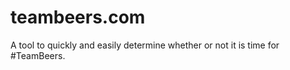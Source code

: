 teambeers.com
=============

A tool to quickly and easily determine whether or not it is time for #TeamBeers.

